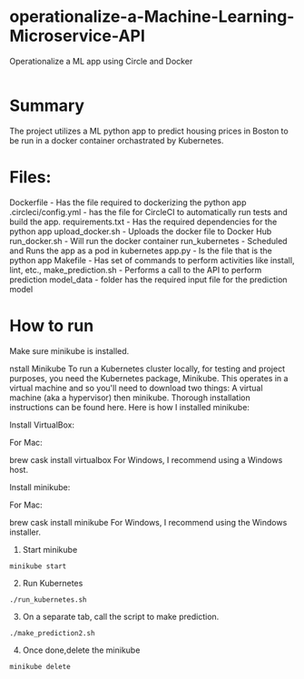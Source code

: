 # operationalize-a-Machine-Learning-Microservice-API
Operationalize a ML app using Circle and Docker

[![<partha14>](https://circleci.com/gh/partha14/operationalize-a-Machine-Learning-Microservice-API.svg?style=svg)](<LINK>)


<h1>Summary</h1>
The project utilizes a ML python app to predict housing prices in Boston to be run in a docker container orchastrated by Kubernetes.

<h1> Files: </h1>

Dockerfile - Has the file required to dockerizing the python app
.circleci/config.yml - has the file for CircleCI to automatically run tests and build the app. 
requirements.txt - Has the required dependencies for the python app
upload_docker.sh - Uploads the docker file to Docker Hub
run_docker.sh - Will run the docker container
run_kubernetes - Scheduled and Runs the app as a pod in kubernetes
app.py - Is the file that is the python app
Makefile - Has set of commands to perform activities like install, lint, etc.,
make_prediction.sh - Performs a call to the API to perform prediction
model_data - folder has the required input file for the prediction model


<h1> How to run </h1>

Make sure minikube is installed. 

nstall Minikube
To run a Kubernetes cluster locally, for testing and project purposes, you need the Kubernetes package, Minikube. This operates in a virtual machine and so you'll need to download two things: A virtual machine (aka a hypervisor) then minikube. Thorough installation instructions can be found here. Here is how I installed minikube:

Install VirtualBox:

For Mac:

brew cask install virtualbox
For Windows, I recommend using a Windows host.

Install minikube:

For Mac:

brew cask install minikube
For Windows, I recommend using the Windows installer.

1. Start minikube
<pre><code>minikube start</pre></code>

2. Run Kubernetes
<pre><code>./run_kubernetes.sh</pre></code>

3. On a separate tab, call the script to make prediction.
<pre><code>./make_prediction2.sh</pre></code>

4. Once done,delete the minikube
<pre><code>minikube delete</pre></code>
